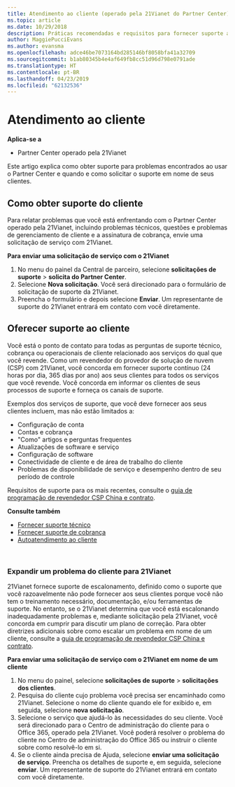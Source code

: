 ```yaml
---
title: Atendimento ao cliente (operado pela 21Vianet do Partner Center)
ms.topic: article
ms.date: 10/29/2018
description: Práticas recomendadas e requisitos para fornecer suporte aos seus clientes.
author: MaggiePucciEvans
ms.author: evansma
ms.openlocfilehash: adce46be7073164bd285146bf8058bfa41a32709
ms.sourcegitcommit: b1ab80345b4e4af649fb8cc51d96d798e0791ade
ms.translationtype: HT
ms.contentlocale: pt-BR
ms.lasthandoff: 04/23/2019
ms.locfileid: "62132536"
---
```

# <a name="customer-support"></a>Atendimento ao cliente

**Aplica-se a**

-   Partner Center operado pela 21Vianet

Este artigo explica como obter suporte para problemas encontrados ao usar o Partner Center e quando e como solicitar o suporte em nome de seus clientes. 

## <a name="getting-customer-support"></a>Como obter suporte do cliente

Para relatar problemas que você está enfrentando com o Partner Center operado pela 21Vianet, incluindo problemas técnicos, questões e problemas de gerenciamento de cliente e a assinatura de cobrança, envie uma solicitação de serviço com 21Vianet.

**Para enviar uma solicitação de serviço com o 21Vianet**

1. No menu do painel da Central de parceiro, selecione **solicitações de suporte** &gt; **solicita do Partner Center**.
2. Selecione **Nova solicitação**. Você será direcionado para o formulário de solicitação de suporte da 21Vianet. 
3. Preencha o formulário e depois selecione **Enviar**. Um representante de suporte do 21Vianet entrará em contato com você diretamente.

## <a name="providing-customer-support"></a>Oferecer suporte ao cliente

Você está o ponto de contato para todas as perguntas de suporte técnico, cobrança ou operacionais de cliente relacionado aos serviços do qual que você revende. Como um revendedor do provedor de solução de nuvem (CSP) com 21Vianet, você concorda em fornecer suporte contínuo (24 horas por dia, 365 dias por ano) aos seus clientes para todos os serviços que você revende. Você concorda em informar os clientes de seus processos de suporte e forneça os canais de suporte.  

Exemplos dos serviços de suporte, que você deve fornecer aos seus clientes incluem, mas não estão limitados a:
 
-   Configuração de conta 
-   Contas e cobrança 
-   "Como" artigos e perguntas frequentes 
-   Atualizações de software e serviço 
-   Configuração de software 
-   Conectividade de cliente e de área de trabalho do cliente
-   Problemas de disponibilidade de serviço e desempenho dentro de seu período de controle 

Requisitos de suporte para os mais recentes, consulte o [guia de programação de revendedor CSP China e contrato](csp-program-guide-and-agreements.md).

**Consulte também**

-   [Fornecer suporte técnico](provide-technical-support.md)
-   [Fornecer suporte de cobrança](provide-billing-support.md)
-   [Autoatendimento ao cliente](customer-self-support.md)

 
### <a name="escalate-a-customer-issue-to-21vianet"></a>Expandir um problema do cliente para 21Vianet 

21Vianet fornece suporte de escalonamento, definido como o suporte que você razoavelmente não pode fornecer aos seus clientes porque você não tem o treinamento necessário, documentação, e/ou ferramentas de suporte. No entanto, se o 21Vianet determina que você está escalonando inadequadamente problemas e, mediante solicitação pela 21Vianet, você concorda em cumprir para discutir um plano de correção. Para obter diretrizes adicionais sobre como escalar um problema em nome de um cliente, consulte a [guia de programação de revendedor CSP China e contrato](csp-program-guide-and-agreements.md).

**Para enviar uma solicitação de serviço com o 21Vianet em nome de um cliente**

1. No menu do painel, selecione **solicitações de suporte** &gt; **solicitações dos clientes**.
2. Pesquisa do cliente cujo problema você precisa ser encaminhado como 21Vianet. Selecione o nome do cliente quando ele for exibido e, em seguida, selecione **nova solicitação**.
3. Selecione o serviço que ajudá-lo às necessidades do seu cliente. Você será direcionado para o Centro de administração do cliente para o Office 365, operado pela 21Vianet. Você poderá resolver o problema do cliente no Centro de administração do Office 365 ou instruir o cliente sobre como resolvê-lo em si.
4. Se o cliente ainda precisa de Ajuda, selecione **enviar uma solicitação de serviço**. Preencha os detalhes de suporte e, em seguida, selecione **enviar**. Um representante de suporte do 21Vianet entrará em contato com você diretamente.




 




